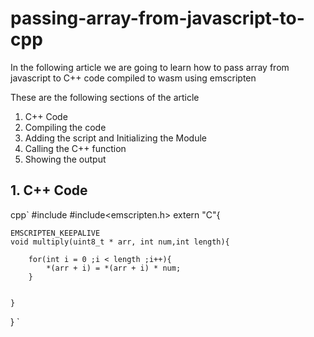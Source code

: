 # passing-array-from-javascript-to-cpp
In the following article we are going to learn how to pass array from javascript to C++ code compiled to wasm using emscripten

These are the following sections of the article
1. C++ Code
2. Compiling the code
3. Adding the script and Initializing the Module
4. Calling the C++ function
5. Showing the output


## 1. C++ Code
cpp`
#include<iostream>
#include<emscripten.h>
extern "C"{

    EMSCRIPTEN_KEEPALIVE
    void multiply(uint8_t * arr, int num,int length){

        for(int i = 0 ;i < length ;i++){
            *(arr + i) = *(arr + i) * num;
        }


    }

}
`
